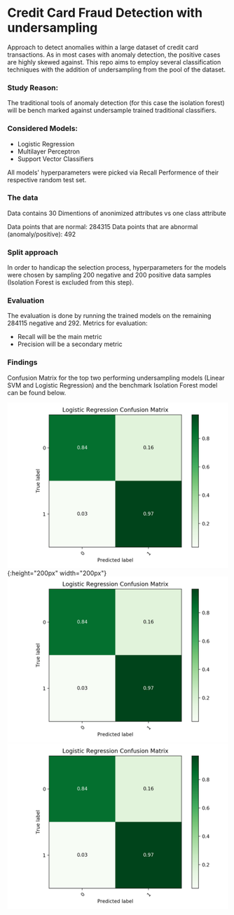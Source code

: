# Credit Card Fraud Detection with undersampling 

Approach to detect anomalies within a large dataset of credit card transactions.
As in most cases with anomaly detection, the positive cases are highly skewed against. This repo aims to employ several classification techniques with the addition of undersampling from the pool of the dataset.

### Study Reason:

The traditional tools of anomaly detection (for this case the isolation forest) will be bench marked against undersample trained traditional classifiers. 

### Considered Models:

- Logistic Regression
- Multilayer Perceptron
- Support Vector Classifiers

All models' hyperparameters were picked via Recall Performence of their respective random test set.

### The data

Data contains 30 Dimentions of anonimized attributes vs one class attribute

Data points that are normal: 284315
Data points that are abnormal (anomaly/positive): 492

### Split approach 

In order to handicap the selection process, hyperparameters for the models were chosen by sampling 200 negative and 200 positive data samples (Isolation Forest is excluded from this step). 

### Evaluation

The evaluation is done by running the trained models on the remaining 284115 negative and 292. 
Metrics for evaluation:

- Recall will be the main metric 
- Precision will be a secondary metric

### Findings

Confusion Matrix for the top two performing undersampling models (Linear SVM and Logistic Regression) and the benchmark Isolation Forest model can be found below.

![Logistic Regression](LOG.png){:height="200px" width="200px"}
![Logistic Regression](LOG.png)
![Logistic Regression](LOG.png)
